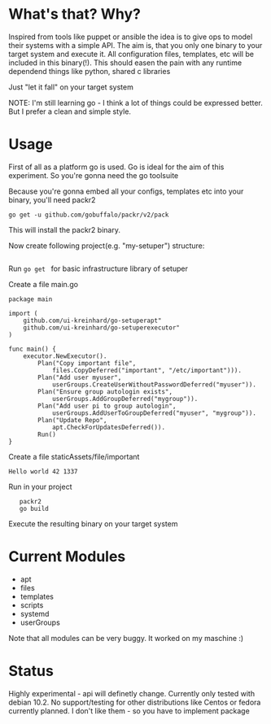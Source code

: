 What's that? Why?
==========
Inspired from tools like puppet or ansible the idea is to give ops to model their systems with a simple API. The aim is, that you only one binary to your target system and execute it. All configuration files, templates, etc will be included in this binary(!). This should easen the pain with any runtime dependend things like python, shared c libraries 

Just "let it fall" on your target system

NOTE: I'm still learning go - I think a lot of things could be expressed better. But I prefer a clean and simple style. 

Usage
==========
First of all as a platform go is used. Go is ideal for the aim of this experiment. So you're gonna need the go toolsuite

Because you're gonna embed all your configs, templates etc into your binary, you'll need packr2

```
go get -u github.com/gobuffalo/packr/v2/pack
```

This will install the packr2 binary.

Now create following project(e.g. "my-setuper") structure:

```

```

Run `go get ` for basic infrastructure library of setuper

Create a file main.go
```
package main

import (
	github.com/ui-kreinhard/go-setuperapt"
	github.com/ui-kreinhard/go-setuperexecutor"
)

func main() {
    executor.NewExecutor().
        Plan("Copy important file",
			files.CopyDeferred("important", "/etc/important"))).
		Plan("Add user myuser",
			userGroups.CreateUserWithoutPasswordDeferred("myuser")).
		Plan("Ensure group autologin exists",
			userGroups.AddGroupDeferred("mygroup")).
		Plan("Add user pi to group autologin",
			userGroups.AddUserToGroupDeferred("myuser", "mygroup")).
		Plan("Update Repo",
			apt.CheckForUpdatesDeferred()).
        Run()
}
```
Create a file staticAssets/file/important
```
Hello world 42 1337
```


Run in your project
```
   packr2
   go build
```

Execute the resulting binary on your target system

Current Modules
====

* apt
* files
* templates
* scripts
* systemd
* userGroups

Note that all modules can be very buggy. It worked on my maschine :)

Status
======
Highly experimental - api will definetly change. Currently only tested with debian 10.2. No support/testing for other distributions like Centos or fedora currently planned. I don't like them - so you have to implement package 